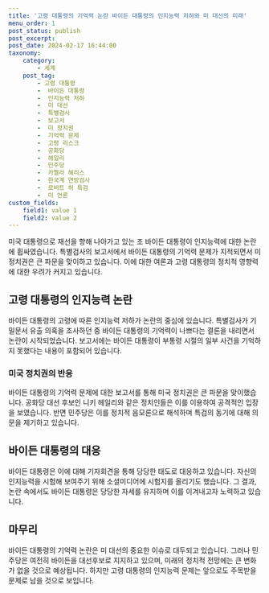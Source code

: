 ```yaml
---
title: '고령 대통령의 기억력 논란 바이든 대통령의 인지능력 저하와 미 대선의 미래'
menu_order: 1
post_status: publish
post_excerpt: 
post_date: 2024-02-17 16:44:00
taxonomy:
    category:
        - 세계
    post_tag:
        - 고령 대통령
        -  바이든 대통령
        -  인지능력 저하
        -  미 대선
        -  특별검사
        -  보고서
        -  미 정치권
        -  기억력 문제
        -  고령 리스크
        -  공화당
        -  헤일리
        -  민주당
        -  카멜라 해리스
        -  한국계 연방검사
        -  로버트 허 특검
        -  미 언론
custom_fields:
    field1: value 1
    field2: value 2
---
```


미국 대통령으로 재선을 향해 나아가고 있는 조 바이든 대통령이 인지능력에 대한 논란에 휩싸였습니다. 특별검사의 보고서에서 바이든 대통령의 기억력 문제가 지적되면서 미 정치권은 큰 파문을 맞이하고 있습니다. 이에 대한 여론과 고령 대통령의 정치적 영향력에 대한 우려가 커지고 있습니다.
## 고령 대통령의 인지능력 논란
바이든 대통령의 고령에 따른 인지능력 저하가 논란의 중심에 있습니다. 특별검사가 기밀문서 유출 의혹을 조사하던 중 바이든 대통령의 기억력이 나쁘다는 결론을 내리면서 논란이 시작되었습니다. 보고서에는 바이든 대통령이 부통령 시절의 일부 사건을 기억하지 못했다는 내용이 포함되어 있습니다.
### 미국 정치권의 반응
바이든 대통령의 기억력 문제에 대한 보고서를 통해 미국 정치권은 큰 파문을 맞이했습니다. 공화당 대선 후보인 니키 헤일리와 같은 정치인들은 이를 이용하여 공격적인 입장을 보였습니다. 반면 민주당은 이를 정치적 음모론으로 해석하며 특검의 동기에 대해 의문을 제기하고 있습니다.
## 바이든 대통령의 대응
바이든 대통령은 이에 대해 기자회견을 통해 당당한 태도로 대응하고 있습니다. 자신의 인지능력을 시험해 보여주기 위해 소셜미디어에 시험지를 올리기도 했습니다. 그 결과, 논란 속에서도 바이든 대통령은 당당한 자세를 유지하며 이를 이겨내고자 노력하고 있습니다.
## 마무리
바이든 대통령의 기억력 논란은 미 대선의 중요한 이슈로 대두되고 있습니다. 그러나 민주당은 여전히 바이든을 대선후보로 지지하고 있으며, 미래의 정치적 전망에는 큰 변화가 없을 것으로 예상됩니다. 하지만 고령 대통령의 인지능력 문제는 앞으로도 주목받을 문제로 남을 것으로 보입니다.
